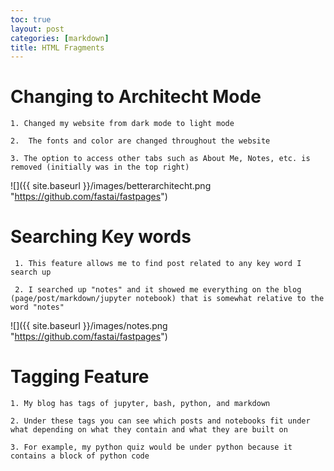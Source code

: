 ```yaml
---
toc: true
layout: post
categories: [markdown]
title: HTML Fragments
---
```


# Changing to Architecht Mode
    1. Changed my website from dark mode to light mode

    2.  The fonts and color are changed throughout the website

    3. The option to access other tabs such as About Me, Notes, etc. is removed (initially was in the top right)
    
![]({{ site.baseurl }}/images/betterarchitecht.png "https://github.com/fastai/fastpages")

# Searching Key words
     1. This feature allows me to find post related to any key word I search up

     2. I searched up "notes" and it showed me everything on the blog (page/post/markdown/jupyter notebook) that is somewhat relative to the word "notes"

![]({{ site.baseurl }}/images/notes.png "https://github.com/fastai/fastpages")

# Tagging Feature
    1. My blog has tags of jupyter, bash, python, and markdown

    2. Under these tags you can see which posts and notebooks fit under what depending on what they contain and what they are built on

    3. For example, my python quiz would be under python because it contains a block of python code

